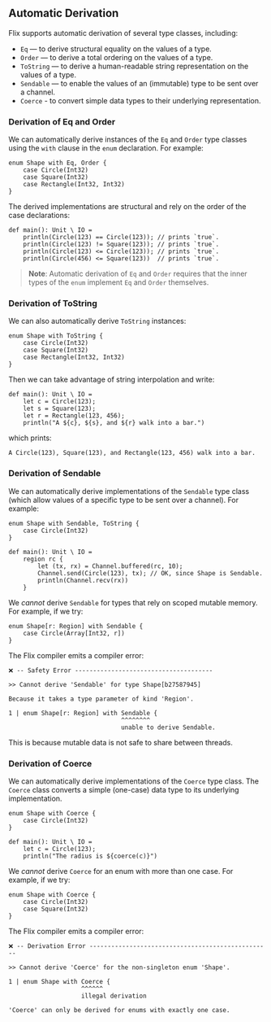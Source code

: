 ## Automatic Derivation

Flix supports automatic derivation of several type classes, including:

- `Eq` — to derive structural equality on the values of a type.
- `Order` — to derive a total ordering on the values of a type.
- `ToString` — to derive a human-readable string representation on the values of a type.
- `Sendable` — to enable the values of an (immutable) type to be sent over a channel.
- `Coerce` - to convert simple data types to their underlying representation.

### Derivation of Eq and Order

We can automatically derive instances of the `Eq` and `Order` type classes using
the `with` clause in the `enum` declaration. For example: 

```flix
enum Shape with Eq, Order {
    case Circle(Int32)
    case Square(Int32)
    case Rectangle(Int32, Int32)
}
```

The derived implementations are structural and rely on the order of the case
declarations:

```flix
def main(): Unit \ IO = 
    println(Circle(123) == Circle(123)); // prints `true`.
    println(Circle(123) != Square(123)); // prints `true`.
    println(Circle(123) <= Circle(123)); // prints `true`.
    println(Circle(456) <= Square(123))  // prints `true`.
```

> **Note**: Automatic derivation of `Eq` and `Order` requires that the inner
> types of the `enum` implement `Eq` and `Order` themselves.

### Derivation of ToString

We can also automatically derive `ToString` instances:

```flix
enum Shape with ToString {
    case Circle(Int32)
    case Square(Int32)
    case Rectangle(Int32, Int32)
}
```

Then we can take advantage of string interpolation and write:

```flix
def main(): Unit \ IO = 
    let c = Circle(123);
    let s = Square(123);
    let r = Rectangle(123, 456);
    println("A ${c}, ${s}, and ${r} walk into a bar.")
```

which prints:

```
A Circle(123), Square(123), and Rectangle(123, 456) walk into a bar.
```

### Derivation of Sendable

We can automatically derive implementations of the `Sendable` type class (which
allow values of a specific type to be sent over a channel). For example:

```flix
enum Shape with Sendable, ToString {
    case Circle(Int32)
}

def main(): Unit \ IO = 
    region rc {
        let (tx, rx) = Channel.buffered(rc, 10);
        Channel.send(Circle(123), tx); // OK, since Shape is Sendable.
        println(Channel.recv(rx))
    }
```

We _cannot_ derive `Sendable` for types that rely on scoped mutable memory. For
example, if we try:

```flix
enum Shape[r: Region] with Sendable {
    case Circle(Array[Int32, r])
}
```

The Flix compiler emits a compiler error:

```
❌ -- Safety Error --------------------------------------

>> Cannot derive 'Sendable' for type Shape[b27587945]

Because it takes a type parameter of kind 'Region'.

1 | enum Shape[r: Region] with Sendable {
                               ^^^^^^^^
                               unable to derive Sendable.
```

This is because mutable data is not safe to share between threads.

### Derivation of Coerce

We can automatically derive implementations of the `Coerce` type class.
The `Coerce` class converts a simple (one-case) data type
to its underlying implementation.

```flix
enum Shape with Coerce {
    case Circle(Int32)
}

def main(): Unit \ IO =
    let c = Circle(123);
    println("The radius is ${coerce(c)}")
```

We _cannot_ derive `Coerce` for an enum with more than one case.
For example, if we try:

```flix
enum Shape with Coerce {
    case Circle(Int32)
    case Square(Int32)
}
```

The Flix compiler emits a compiler error:

```
❌ -- Derivation Error --------------------------------------------------

>> Cannot derive 'Coerce' for the non-singleton enum 'Shape'.

1 | enum Shape with Coerce {
                    ^^^^^^
                    illegal derivation

'Coerce' can only be derived for enums with exactly one case.
```